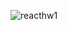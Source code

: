 ![reacthw1](https://user-images.githubusercontent.com/83286517/121254869-70acb500-c8b3-11eb-83ba-62cfc745a15d.JPG)
